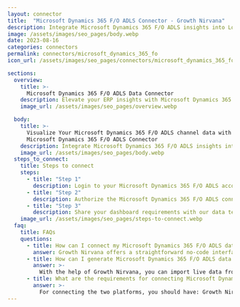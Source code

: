 ```yaml
---
layout: connector
title:  "Microsoft Dynamics 365 F/O ADLS Connector - Growth Nirvana"
description: Integrate Microsoft Dynamics 365 F/O ADLS insights into Looker Studio for comprehensive ERP analytics that guide your operational strategies.
image: /assets/images/seo_pages/body.webp
date: 2023-08-16
categories: connectors
permalink: connectors/microsoft_dynamics_365_fo
icon_url: /assets/images/seo_pages/connectors/microsoft_dynamics_365_fo

sections:
  overview:
    title: >-
      Microsoft Dynamics 365 F/O ADLS Data Connector
    description: Elevate your ERP insights with Microsoft Dynamics 365 F/O ADLS integration. Seamlessly merge ERP data from Microsoft Dynamics 365 F/O ADLS with Looker Studio's analytical capabilities, unlocking insights that drive operational strategies, resource planning, and operational excellence.
    image_url: /assets/images/seo_pages/overview.webp

  body:
    title: >-
      Visualize Your Microsoft Dynamics 365 F/O ADLS channel data with Growth Nirvana's
      Microsoft Dynamics 365 F/O ADLS Connector
    description: Integrate Microsoft Dynamics 365 F/O ADLS insights into Looker Studio for comprehensive ERP analytics that guide your operational strategies.
    image_url: /assets/images/seo_pages/body.webp
  steps_to_connect:
    title: Steps to connect
    steps:
      - title: "Step 1"
        description: Login to your Microsoft Dynamics 365 F/O ADLS account
      - title: "Step 2"
        description: Authorize the Microsoft Dynamics 365 F/O ADLS connection to send data to Growth Nirvana
      - title: "Step 3"
        description: Share your dashboard requirements with our data team. We will build the report for you.
    image_url: /assets/images/seo_pages/steps-to-connect.webp
  faq:
    title: FAQs
    questions:
      - title: How can I connect my Microsoft Dynamics 365 F/O ADLS data to Google Data Studio/Looker Studio?
        answer: Growth Nirvana offers a straightforward no-code interface to connect to Microsoft Dynamics 365 F/O ADLS data sources.
      - title: How can I generate Microsoft Dynamics 365 F/O ADLS data reports in Looker Studio?
        answer: >-
          With the help of Growth Nirvana, you can import live data from Microsoft Dynamics 365 F/O ADLS into Looker Studio. These data can be viewed in charts, tables, and dashboards to generate branded reports that can be shared instantly.
      - title: What are the requirements for connecting Microsoft Dynamics 365 F/O ADLS and Looker Studio?
        answer: >-
          For connecting the two platforms, you should have: Growth Nirvana Account and Microsoft Dynamics 365 F/O ADLS Ads Account
---
```

